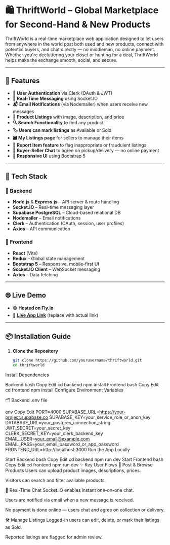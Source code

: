 # 🛍️ ThriftWorld – Global Marketplace for Second-Hand & New Products

ThriftWorld is a real-time marketplace web application designed to let users from anywhere in the world post both used and new products, connect with potential buyers, and chat directly — no middleman, no online payment. Whether you're decluttering your closet or hunting for a deal, ThriftWorld helps make the exchange smooth, social, and secure.

---

## 🚀 Features

- **🔐 User Authentication** via Clerk (OAuth & JWT)
- **📩 Real-Time Messaging** using Socket.IO
- **📬 Email Notifications** (via Nodemailer) when users receive new messages
- **🧵 Product Listings** with image, description, and price
- **🔍 Search Functionality** to find any product
- **🏷️ Users can mark listings** as Available or Sold
- **🗃️ My Listings page** for sellers to manage their items
- **🚫 Report Item feature** to flag inappropriate or fraudulent listings
- **💬 Buyer-Seller Chat** to agree on pickup/delivery — no online payment
- **📱 Responsive UI** using Bootstrap 5

---

## 🧰 Tech Stack

### 🔧 Backend
- **Node.js** & **Express.js** – API server & route handling
- **Socket.IO** – Real-time messaging layer
- **Supabase PostgreSQL** – Cloud-based relational DB
- **Nodemailer** – Email notifications
- **Clerk** – Authentication (OAuth, session, user profiles)
- **Axios** – API communication

### 🎨 Frontend
- **React** (Vite)
- **Redux** – Global state management
- **Bootstrap 5** – Responsive, mobile-first UI
- **Socket.IO Client** – WebSocket messaging
- **Axios** – Data fetching

---

## 🌐 Live Demo

- 🟢 **Hosted on Fly.io**
- 🔗 [**Live App Link**](#) (replace with actual link)

---

## 📦 Installation Guide

1. **Clone the Repository**
   ```bash
   git clone https://github.com/yourusername/thriftworld.git
   cd thriftworld
Install Dependencies

Backend
bash
Copy
Edit
cd backend
npm install
Frontend
bash
Copy
Edit
cd frontend
npm install
Configure Environment Variables

🗂️ Backend .env file

env
Copy
Edit
PORT=4000
SUPABASE_URL=https://your-project.supabase.co
SUPABASE_KEY=your_service_role_or_anon_key
DATABASE_URL=your_postgres_connection_string
JWT_SECRET=your_secret_key
CLERK_SECRET_KEY=your_clerk_backend_key
EMAIL_USER=your_email@example.com
EMAIL_PASS=your_email_password_or_app_password
FRONTEND_URL=http://localhost:3000
Run the App Locally

Start Backend
bash
Copy
Edit
cd backend
npm run dev
Start Frontend
bash
Copy
Edit
cd frontend
npm run dev
✨ Key User Flows
🛒 Post & Browse Products
Users can upload product images, descriptions, prices.

Visitors can search and filter available products.

💬 Real-Time Chat
Socket.IO enables instant one-on-one chat.

Users are notified via email when a new message is received.

No payment is done online — users chat and agree on collection or delivery.

🛠️ Manage Listings
Logged-in users can edit, delete, or mark their listings as Sold.

Reported listings are flagged for admin review.
